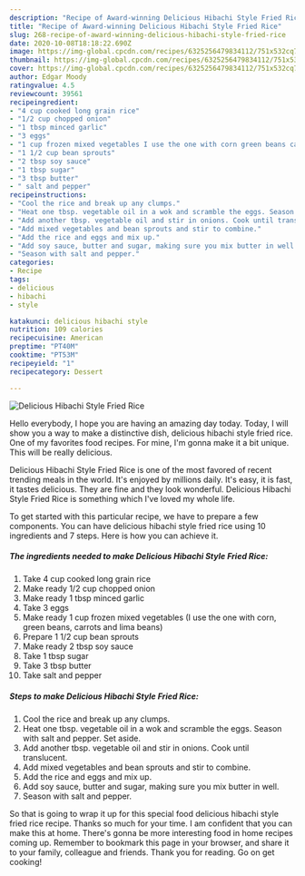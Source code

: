 ```yaml
---
description: "Recipe of Award-winning Delicious Hibachi Style Fried Rice"
title: "Recipe of Award-winning Delicious Hibachi Style Fried Rice"
slug: 268-recipe-of-award-winning-delicious-hibachi-style-fried-rice
date: 2020-10-08T18:18:22.690Z
image: https://img-global.cpcdn.com/recipes/6325256479834112/751x532cq70/delicious-hibachi-style-fried-rice-recipe-main-photo.jpg
thumbnail: https://img-global.cpcdn.com/recipes/6325256479834112/751x532cq70/delicious-hibachi-style-fried-rice-recipe-main-photo.jpg
cover: https://img-global.cpcdn.com/recipes/6325256479834112/751x532cq70/delicious-hibachi-style-fried-rice-recipe-main-photo.jpg
author: Edgar Moody
ratingvalue: 4.5
reviewcount: 39561
recipeingredient:
- "4 cup cooked long grain rice"
- "1/2 cup chopped onion"
- "1 tbsp minced garlic"
- "3 eggs"
- "1 cup frozen mixed vegetables I use the one with corn green beans carrots and lima beans"
- "1 1/2 cup bean sprouts"
- "2 tbsp soy sauce"
- "1 tbsp sugar"
- "3 tbsp butter"
- " salt and pepper"
recipeinstructions:
- "Cool the rice and break up any clumps."
- "Heat one tbsp. vegetable oil in a wok and scramble the eggs. Season with salt and pepper. Set aside."
- "Add another tbsp. vegetable oil and stir in onions. Cook until translucent."
- "Add mixed vegetables and bean sprouts and stir to combine."
- "Add the rice and eggs and mix up."
- "Add soy sauce, butter and sugar, making sure you mix butter in well."
- "Season with salt and pepper."
categories:
- Recipe
tags:
- delicious
- hibachi
- style

katakunci: delicious hibachi style 
nutrition: 109 calories
recipecuisine: American
preptime: "PT40M"
cooktime: "PT53M"
recipeyield: "1"
recipecategory: Dessert

---
```



![Delicious Hibachi Style Fried Rice](https://img-global.cpcdn.com/recipes/6325256479834112/751x532cq70/delicious-hibachi-style-fried-rice-recipe-main-photo.jpg)

Hello everybody, I hope you are having an amazing day today. Today, I will show you a way to make a distinctive dish, delicious hibachi style fried rice. One of my favorites food recipes. For mine, I'm gonna make it a bit unique. This will be really delicious.

Delicious Hibachi Style Fried Rice is one of the most favored of recent trending meals in the world. It's enjoyed by millions daily. It's easy, it is fast, it tastes delicious. They are fine and they look wonderful. Delicious Hibachi Style Fried Rice is something which I've loved my whole life.




To get started with this particular recipe, we have to prepare a few components. You can have delicious hibachi style fried rice using 10 ingredients and 7 steps. Here is how you can achieve it.

<!--inarticleads1-->

##### The ingredients needed to make Delicious Hibachi Style Fried Rice:

1. Take 4 cup cooked long grain rice
1. Make ready 1/2 cup chopped onion
1. Make ready 1 tbsp minced garlic
1. Take 3 eggs
1. Make ready 1 cup frozen mixed vegetables (I use the one with corn, green beans, carrots and lima beans)
1. Prepare 1 1/2 cup bean sprouts
1. Make ready 2 tbsp soy sauce
1. Take 1 tbsp sugar
1. Take 3 tbsp butter
1. Take  salt and pepper




<!--inarticleads2-->

##### Steps to make Delicious Hibachi Style Fried Rice:

1. Cool the rice and break up any clumps.
1. Heat one tbsp. vegetable oil in a wok and scramble the eggs. Season with salt and pepper. Set aside.
1. Add another tbsp. vegetable oil and stir in onions. Cook until translucent.
1. Add mixed vegetables and bean sprouts and stir to combine.
1. Add the rice and eggs and mix up.
1. Add soy sauce, butter and sugar, making sure you mix butter in well.
1. Season with salt and pepper.




So that is going to wrap it up for this special food delicious hibachi style fried rice recipe. Thanks so much for your time. I am confident that you can make this at home. There's gonna be more interesting food in home recipes coming up. Remember to bookmark this page in your browser, and share it to your family, colleague and friends. Thank you for reading. Go on get cooking!
